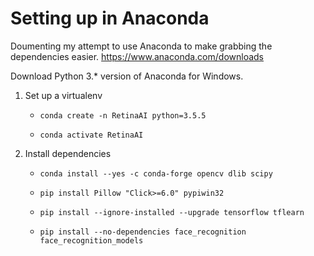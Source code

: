 # Setting up in Anaconda

Doumenting my attempt to use Anaconda to make grabbing the dependencies
easier. https://www.anaconda.com/downloads

Download Python 3.* version of Anaconda for Windows.

1. Set up a virtualenv

    * `conda create -n RetinaAI python=3.5.5`

    * `conda activate RetinaAI`

2. Install dependencies

    * `conda install --yes -c conda-forge opencv dlib scipy`

    * `pip install Pillow "Click>=6.0" pypiwin32`

    * `pip install --ignore-installed --upgrade tensorflow tflearn`

    * `pip install --no-dependencies face_recognition face_recognition_models`
